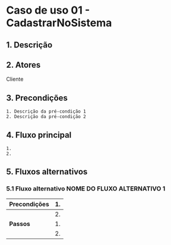 # Caso de uso 01 - CadastrarNoSistema

## 1. Descrição


## 2. Atores
Cliente

## 3. Precondições


	1. Descrição da pré-condição 1
	2. Descrição da pré-condição 2
 
## 4. Fluxo principal

    1.
    2. 

## 5. Fluxos alternativos

### 5.1 Fluxo alternativo NOME DO FLUXO ALTERNATIVO 1

| **Precondições**  | 1.  |
| --- | --- |
|                   | 2.  |
| **Passos**        | 1.  |
|                   | 2.  |
